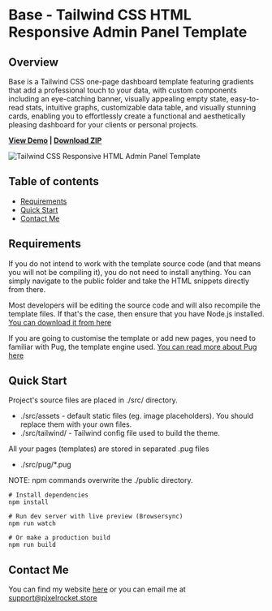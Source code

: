 # Base - Tailwind CSS HTML Responsive Admin Panel Template

## Overview
Base is a Tailwind CSS one-page dashboard template featuring gradients that add a professional touch to your data, with custom components including an eye-catching banner, visually appealing empty state, easy-to-read stats, intuitive graphs, customizable data table, and visually stunning cards, enabling you to effortlessly create a functional and aesthetically pleasing dashboard for your clients or personal projects.

<strong><a href="https://base-html-tailwind.vercel.app/">View Demo</a> | <a href="https://github.com/PixelRocket-Shop/base-html-tailwind/archive/main.zip">Download ZIP</a></strong>

![Tailwind CSS Responsive HTML Admin Panel Template](https://pixelrocket-public-assets.s3.eu-west-2.amazonaws.com/corporate-public/free-tailwind-admin-template-2.png "Base | Tailwind CSS Responsive HTML Admin Panel Template")


## Table of contents

- [Requirements](#requirements)
- [Quick Start](#quick-start)
- [Contact Me](#contact-me)


## Requirements
If you do not intend to work with the template source code (and that means you will not be compiling it), you do not need to install anything. You can simply navigate to the public folder and take the HTML snippets directly from there.

Most developers will be editing the source code and will also recompile the template files. If that's the case, then ensure that you have Node.js installed. [You can download it from here](https://nodejs.org/en/download/)

If you are going to customise the template or add new pages, you need to familiar with Pug, the template engine used. [You can read more about Pug here](https://pugjs.org/)

## Quick Start
Project's source files are placed in ./src/ directory. 
* ./src/assets - default static files (eg. image placeholders). You should replace them with your own files.
* ./src/tailwind/ - Tailwind config file used to build the theme.

All your pages (templates) are stored in separated .pug files
* ./src/pug/*.pug  

NOTE: npm commands overwrite the ./public directory.

```
# Install dependencies
npm install 

# Run dev server with live preview (Browsersync)
npm run watch

# Or make a production build 
npm run build
```

## Contact Me
You can find my website [here](https://www.pixelrocket.store) or you can email me at support@pixelrocket.store